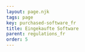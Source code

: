 ```yaml
---
layout: page.njk
tags: page
key: purchased-software_fr
title: Eingekaufte Software
parent: regulations_fr
order: 5
---
```

